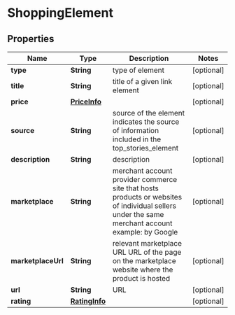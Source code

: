

# ShoppingElement


## Properties

| Name | Type | Description | Notes |
|------------ | ------------- | ------------- | -------------|
|**type** | **String** | type of element |  [optional] |
|**title** | **String** | title of a given link element |  [optional] |
|**price** | [**PriceInfo**](PriceInfo.md) |  |  [optional] |
|**source** | **String** | source of the element indicates the source of information included in the top_stories_element |  [optional] |
|**description** | **String** | description |  [optional] |
|**marketplace** | **String** | merchant account provider commerce site that hosts products or websites of individual sellers under the same merchant account example: by Google |  [optional] |
|**marketplaceUrl** | **String** | relevant marketplace URL URL of the page on the marketplace website where the product is hosted |  [optional] |
|**url** | **String** | URL |  [optional] |
|**rating** | [**RatingInfo**](RatingInfo.md) |  |  [optional] |



